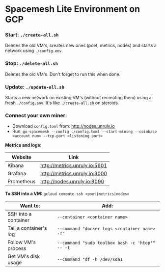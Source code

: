 # Spacemesh Lite Environment on GCP

### Start: `./create-all.sh`  
Deletes the old VM's, creates new ones (poet, metrics, nodes) and starts a network using `./config.env`.

### Stop: `./delete-all.sh`  
Deletes the old VM's. Don't forget to run this when done.

### Update: `./update-all.sh`  
Starts a new network on existing VM's (without recreating them) using a fresh `./config.env`. It's like `./create-all.sh` on steroids.

### Connect your own miner:
* Download `config.toml` from: http://nodes.unruly.io  
* Run: `go-spacemesh --config ./config.toml --start-mining --coinbase <account num> --tcp-port <listening port>`

**Metrics and logs:**  

| Website | Link |
| --- | --- |
| Kibana | http://metrics.unruly.io:5601 |
| Grafana | http://metrics.unruly.io:3000 |
| Prometheus | http://nodes.unruly.io:9090 |


**To SSH into a VM:** `gcloud compute ssh <poet|metrics|nodes>`  

| Want to: | Add: |
| --- | --- |
|SSH into a container | `--container <container name>`|
|Tail a container's log | `--command "docker logs <container name> -f"`|
|Follow VM's process | `--command "sudo toolbox bash -c 'htop'" -- -t`|
|Get VM's disk usage | `--command "df -h /dev/sda1`|
